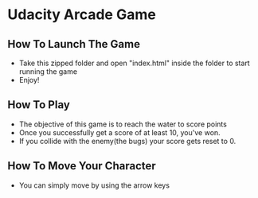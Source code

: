 # Udacity Arcade Game
## How To Launch The Game
- Take this zipped folder and open "index.html" inside the folder to start running the game
- Enjoy!
## How To Play
- The objective of this game is to reach the water to score points
- Once you successfully get a score of at least 10, you've won.
- If you collide with the enemy(the bugs) your score gets reset to 0. 
## How To Move Your Character
- You can simply move by using the arrow keys